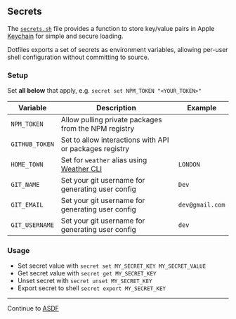 [Keychain]: https://ss64.com/osx/security.html
[Weather CLI]: https://github.com/chubin/wttr.in

## Secrets

The [`secrets.sh`](../environment/secret.sh) file provides a function to store key/value pairs in Apple [Keychain] for simple and secure loading.

Dotfiles exports a set of secrets as environment variables, allowing per-user shell configuration without committing to source.

### Setup

Set **all below** that apply, e.g. `secret set NPM_TOKEN "<YOUR_TOKEN>"`

| Variable             | Description                                             | Example                         |
| -------------------- | ------------------------------------------------------- | ------------------------------- |
| `NPM_TOKEN`          | Allow pulling private packages from the NPM registry    |                                 |
| `GITHUB_TOKEN`       | Set to allow interactions with API or packages registry |                                 |
| `HOME_TOWN`          | Set for `weather` alias using [Weather CLI]             | `LONDON`                        |
| `GIT_NAME`           | Set your git username for generating user config        | `Dev`                           |
| `GIT_EMAIL`          | Set your git username for generating user config        | `dev@gmail.com`                 |
| `GIT_USERNAME`       | Set your git username for generating user config        | `dev`                           |

### Usage

- Set secret value with `secret set MY_SECRET_KEY MY_SECRET_VALUE`
- Get secret value with `secret get MY_SECRET_KEY`
- Unset secret with `secret unset MY_SECRET_KEY`
- Export secret to shell `secret export MY_SECRET_KEY`

---
Continue to [ASDF](./ASDF.md)
